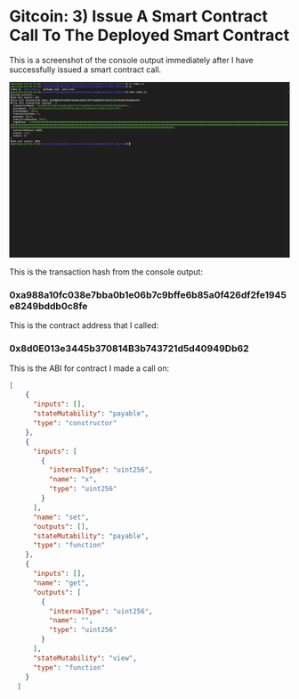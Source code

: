 # Gitcoin: 3) Issue A Smart Contract Call To The Deployed Smart Contract

This is a screenshot of the console output immediately after I have successfully issued a smart contract call.

![screenshot of the console output](https://github.com/nicky-ru/nervos/blob/c416f55bb30eb3cde6ec14fce01da68daacaf2ec/gitcoin3/console_screenshot.png)

This is the transaction hash from the console output:

### 0xa988a10fc038e7bba0b1e06b7c9bffe6b85a0f426df2fe1945e8249bddb0c8fe

This is the contract address that I called:

### 0x8d0E013e3445b370814B3b743721d5d40949Db62

This is the ABI for contract I made a call on:


```json
[
    {
      "inputs": [],
      "stateMutability": "payable",
      "type": "constructor"
    },
    {
      "inputs": [
        {
          "internalType": "uint256",
          "name": "x",
          "type": "uint256"
        }
      ],
      "name": "set",
      "outputs": [],
      "stateMutability": "payable",
      "type": "function"
    },
    {
      "inputs": [],
      "name": "get",
      "outputs": [
        {
          "internalType": "uint256",
          "name": "",
          "type": "uint256"
        }
      ],
      "stateMutability": "view",
      "type": "function"
    }
  ]
```